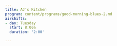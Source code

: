 ```yaml
---
title: AJ's Kitchen
program: content/programs/good-morning-blues-2.md
airshifts:
- day: Tuesday
  start: 8:00a
  duration: '2:00'

---
```

